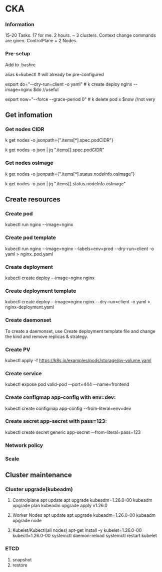 # CKA

### Information

15-20 Tasks. 17 for me. 2 hours.
~ 3 clusters. Context change commands are given. ControlPlane + 2 Nodes.

### Pre-setup

Add to .bashrc

alias k=kubectl                         # will already be pre-configured

export do="--dry-run=client -o yaml"    # k create deploy nginx --image=nginx $do //useful

export now="--force --grace-period 0"   # k delete pod x $now //not very

## Get infomation

### Get nodes CIDR
k get nodes -o jsonpath={".items[*].spec.podCIDR"}

k get nodes -o json | jq ".items[].spec.podCIDR"

### Get nodes osImage
k get nodes -o jsonpath={".items[*].status.nodeInfo.osImage"}

k get nodes -o json | jq ".items[].status.nodeInfo.osImage"



## Create resources

### Create pod
kubectl run nginx --image=nginx

### Create pod template
kubectl run nginx --image=nginx --labels=env=prod --dry-run=client -o yaml > nginx_pod.yaml

### Create deployment
kubectl create deploy --image=nginx nginx

### Create deployment template
kubectl create deploy --image=nginx nginx --dry-run=client -o yaml > nginx-deployment.yaml

### Create daemonset
To create a daemonset, use Create deployment template file and change the kind and remove replicas & strategy.

### Create PV
kubectl apply -f https://k8s.io/examples/pods/storage/pv-volume.yaml

### Create service
kubectl expose pod valid-pod --port=444 --name=frontend

### Create configmap app-config with env=dev:
kubectl create configmap app-config --from-literal=env=dev

### Create secret app-secret with pass=123:
kubectl create secret generic app-secret --from-literal=pass=123

### Network policy

### Scale

## Cluster maintenance

### Cluster upgrade(kubeadm)

1. Controlplane
apt update
apt upgrade kubeadm=1.26.0-00
kubeadm upgrade plan
kubeadm upgrade apply v1.26.0

2. Worker Nodes
apt update
apt upgrade kubeadm=1.26.0-00
kubeadm upgrade node

3. Kubelet/Kubectl(all nodes)
apt-get install -y kubelet=1.26.0-00 kubectl=1.26.0-00
systemctl daemon-reload
systemctl restart kubelet

### ETCD
1. snapshot
2. restore
